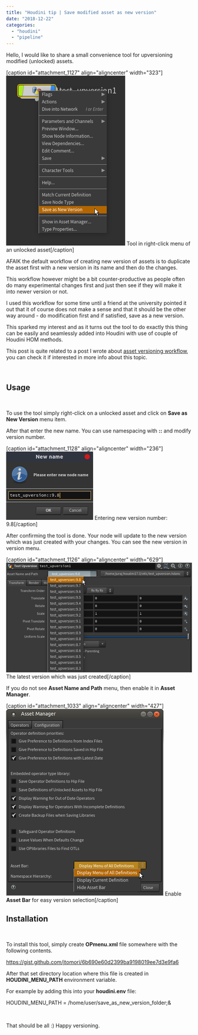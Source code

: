 ```yaml
---
title: "Houdini tip | Save modified asset as new version"
date: "2018-12-22"
categories: 
  - "houdini"
  - "pipeline"
---
```


Hello, I would like to share a small convenience tool for upversioning modified (unlocked) assets.

\[caption id="attachment\_1127" align="aligncenter" width="323"\]![save_as_new_version](images/save_as_new_version.png) Tool in right-click menu of an unlocked asset\[/caption\]

AFAIK the default workflow of creating new version of assets is to duplicate the asset first with a new version in its name and then do the changes.

This workflow however might be a bit counter-productive as people often do many experimental changes first and just then see if they will make it into newer version or not.

I used this workflow for some time until a friend at the university pointed it out that it of course does not make a sense and that it should be the other way around - do modification first and if satisfied, save as a new version.

This sparked my interest and as it turns out the tool to do exactly this thing can be easily and seamlessly added into Houdini with use of couple of Houdini HOM methods.

This post is quite related to a post I wrote about [asset versioning workflow](https://jurajtomori.wordpress.com/2018/07/02/houdini-tip-assets-versioning-workflow/), you can check it if interested in more info about this topic.

 

## Usage

 

To use the tool simply right-click on a unlocked asset and click on **Save as New Version** menu item.

After that enter the new name. You can use namespacing with **::** and modify version number.

\[caption id="attachment\_1128" align="aligncenter" width="236"\]![new_name](images/new_name.png) Entering new version number: 9.8\[/caption\]

After confirming the tool is done. Your node will update to the new version which was just created with your changes. You can see the new version in version menu.

\[caption id="attachment\_1126" align="aligncenter" width="629"\]![version_select](images/version_select.png) The latest version which was just created\[/caption\]

If you do not see **Asset Name and Path** menu, then enable it in **Asset Manager**.

\[caption id="attachment\_1033" align="aligncenter" width="427"\]![display_menu](images/display_menu.png) Enable **Asset Bar** for easy version selection\[/caption\]

## Installation

 

To install this tool, simply create **OPmenu.xml** file somewhere with the following contents.

https://gist.github.com/jtomori/6b690e60d2399ba9198019ee7d3e9fa6

After that set directory location where this file is created in **HOUDINI\_MENU\_PATH** environment variable.

For example by adding this into your **houdini.env** file:

HOUDINI\_MENU\_PATH = /home/user/save\_as\_new\_version\_folder;&

 

That should be all :) Happy versioning.
